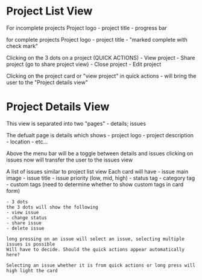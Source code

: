 # Project List View

For incomplete projects
    Project logo - project title - progress bar

for complete projects
    Project logo - project title - "marked complete with check mark"


Clicking on the 3 dots on a project (QUICK ACTIONS)
    - View project
    - Share project (go to share project view)
    - Close project
    - Edit project

Clicking on the project card or "view project" in quick actions
    - will bring the user to the "Project details view"

# Project Details View

This view is separated into two "pages" - details; issues

The defualt page is details which shows
    - project logo
    - project description
    - location
    - etc...

Above the menu bar will be a toggle between details and issues
    clicking on issues now will transfer the user to the issues view

A list of issues similar to project list view
Each card will have
    - issue main image
    - issue title
    - issue priority (low, mid, high)
    - status tag
    - category tag
    - custom tags (need to determine whether to show custom tags in card form)

    - 3 dots
    the 3 dots will show the following
    - view issue
    - change status
    - share issue
    - delete issue

    long pressing on an issue will select an issue, selecting multiple issues is possible
    Will have to decide. Should the quick actions appear automatically here?

    Selecting an issue whether it is from quick actions or long press will high light the card